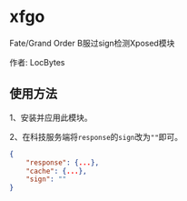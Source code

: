 # xfgo
Fate/Grand Order B服过sign检测Xposed模块

作者: LocBytes

## 使用方法

1、安装并应用此模块。

2、在科技服务端将`response`的`sign`改为`""`即可。

```json
{
    "response": {...},
    "cache": {...},
    "sign": ""
}
```
